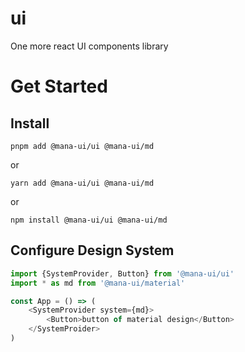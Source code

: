 # ui
One more react UI components library

# Get Started

## Install

``` shell
pnpm add @mana-ui/ui @mana-ui/md
```

or

``` shell
yarn add @mana-ui/ui @mana-ui/md
```

or

``` shell
npm install @mana-ui/ui @mana-ui/md
```

## Configure Design System
``` javascript
import {SystemProvider, Button} from '@mana-ui/ui'
import * as md from '@mana-ui/material'

const App = () => (
    <SystemProvider system={md}>
        <Button>button of material design</Button>
    </SystemProider>
)

```

